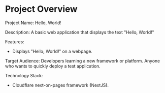 # Project Overview

Project Name: Hello, World!

Description: A basic web application that displays the text "Hello, World!"

Features:

*   Displays "Hello, World!" on a webpage.

Target Audience: Developers learning a new framework or platform. Anyone who wants to quickly deploy a test application.

Technology Stack:

*   Cloudflare next-on-pages framework (NextJS).